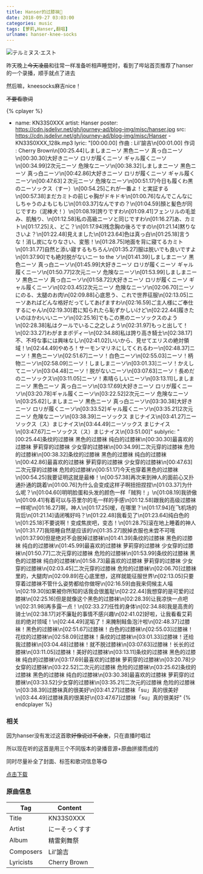 ```yaml
---
title: Hanser的过膝袜🤤
date: 2018-09-27 03:03:00
categories: music
tags: [萝莉,Hanser,翻唱]
urlname: hanser-knee-socks
---
```

![テルミヌス·エスト](https://img.imjad.cn/images/2018/09/27/TerminusEst.gif)

昨天晚上~~今天凌晨~~和往常一样准备听相声睡觉时，看到了哔站首页推荐了hanser的一个录播，顺手就点了进去

然后嘛，kneesocks麻吉nice！

~~不要看歌词~~

{% cplayer %}
- name: KN33S0XXX
  artist: Hanser
  poster: https://cdn.jsdelivr.net/gh/journey-ad/blog-img/misc/hanser.jpg
  src: https://cdn.jsdelivr.net/gh/journey-ad/blog-img/misc/Hanser - KN33S0XXX_128k.mp3
  lyric: "[00:00.00] 作曲 : Lil'諭吉\n[00:01.00] 作词 : Cherry Brown\n[00:25.44]しましまニーソ 黒色ニーソ 真っ白ニーソ\n[00:30.30]大好きニーソ ロリが履くニーソ ギャル履くニーソ\n[00:34.99]2次元ニーソ 危険なニーソ\n[00:38.32]しましまニーソ 黒色ニーソ 真っ白ニーソ\n[00:42.86]大好きニーソ ロリが履くニーソ ギャル履くニーソ\n[00:47.63]２次元ニーソ 危険なニーソ\n[00:51.17]今日も履くわ黒のニーソックス（すー）\n[00:54.25]これが一番よ！と実証する\n[00:57.38]まだカミトの前じゃ胸がドキドキ\n[01:00.76]なんでこんなにしちゃうのよもじもじ\n[01:03.37]なんですの？\n[01:04.59]顏と髪色が同じですわ（泥棒犬！）\n[01:08.19]誇りですわ\n[01:09.41]フェンリルの毛並み、肌触り、\n[01:12.58]私の高級ニーソと同じですわ\n[01:16.27]あ、カミト\n[01:17.25]え、どこ？\n[01:17.94]残念胸の後ろですの\n[01:21.14]黙りなさいよ？\n[01:22.48]見えました\n[01:23.64]色は真っ白\n[01:25.18]言うな！消し炭になりなさい、変態！\n[01:28.75]地面を背に寢てるカミト\n[01:31.77]自然と添い寢するもちろん\n[01:35.27]服は脱いでも良いですよ\n[01:37.90]でも絶対脱がないニー to the ソ\n[01:41.39]しましまニーソ 黒色ニーソ 真っ白ニーソ\n[01:45.99]大好きニーソ ロリが履くニーソ ギャル履くニーソ\n[01:50.77]2次元ニーソ 危険なニーソ\n[01:53.99]しましまニーソ 黒色ニーソ 真っ白ニーソ\n[01:58.72]大好きニーソ ロリが履くニーソ ギャル履くニーソ\n[02:03.45]2次元ニーソ 危険なニーソ\n[02:06.70]ニーソにのる、太腿のお肉\n[02:09.88]心底思う、これで世界征服\n[02:13.05]ニーソあればどんな格好だってしてあげますわ\n[02:16.59]ご主人様にご奉仕するにゃん\n[02:19.30]君に知られたら恥ずかしいけど\n[02:22.44]履きたいのはかわいいニーソ\n[02:25.16]でもこの黒のニーソックスのよう\n[02:28.38]私はクールでいるこ之之しよう\n[02:31.97]もっと出して！\n[02:33.27]わがままボディー\n[02:34.88]私は誇り高き騎士\n[02:38.17]不、不埒な事には興味なし\n[02:41.02]いいから、見せてエリスの絶対領域！\n[02:44.49]やめろ！サーモンマリネにしてくれるわー\n[02:48.37]ニーソ！黒色ニーソ\n[02:51.67]ニーソ！白色ニーソ\n[02:55.03]ニーソ！柄物ニーソ\n[02:58.09]ニーソ！しましまニーソ\n[03:01.33]ニーソ！かえしてニーソ\n[03:04.48]ニーソ！脱がないニーソ\n[03:07.63]ニーソ！長めだのニーソックス\n[03:11.05]ニーソ！素晴らしいニーソ\n[03:13.11]しましまニーソ 黒色ニーソ 真っ白ニーソ\n[03:17.69]大好きニーソ ロリが履くニーソ\n[03:20.78]ギャル履くニーソ\n[03:22.52]2次元ニーソ 危険なニーソ\n[03:25.62]しましまニーソ 黒色ニーソ 真っ白ニーソ\n[03:30.38]大好きニーソ ロリが履くニーソ\n[03:33.52]ギャル履くニーソ\n[03:35.21]2次元ニーソ 危険なニーソ\n[03:38.39]ニーソックス まじナイス\n[03:41.27]ニーソックス（ス）まじナイス\n[03:44.49]ニーソックス まじナイス\n[03:47.67]ニーソックス（ス）まじナイス\n[03:51.00]"
  sublyric: "[00:25.44]条纹的过膝袜 黑色的过膝袜 纯白的过膝袜\n[00:30.30]最喜欢的过膝袜 萝莉穿的过膝袜 少女穿的过膝袜\n[00:34.99]二次元穿的过膝袜 危险的过膝袜\n[00:38.32]条纹的过膝袜 黑色的过膝袜 纯白的过膝袜\n[00:42.86]最喜欢的过膝袜 萝莉穿的过膝袜 少女穿的过膝袜\n[00:47.63]二次元穿的过膝袜 危险的过膝袜\n[00:51.17]今天也穿着黑色的过膝袜\n[00:54.25]我要证明这就是最棒！\n[00:57.38]再次来到神人的面前心又扑通扑通的跳着\n[01:00.76]为什么会变成这样子啊扭扭捏捏\n[01:03.37]为什么呢？\n[01:04.60]明明脸蛋和头发的颜色一样「贼狗！」\n[01:08.19]我骄傲\n[01:09.41]有着可以与芬里尔的毛一样的手感\n[01:12.58]跟我的高级过膝袜一样呢\n[01:16.27]啊，神人\n[01:17.25]嗳，在哪里？\n[01:17.94]在飞机场的背后\n[01:21.14]请闭嘴好吗？\n[01:22.48]我看见了\n[01:23.64]纯白色的\n[01:25.18]不要说啊！变成焦炭吧，变态！\n[01:28.75]滚在地上睡着的神人\n[01:31.77]我陪睡自然是应该的\n[01:35.27]脱掉衣服也未尝不可哦\n[01:37.90]但是绝对不会脱掉过膝袜\n[01:41.39]条纹的过膝袜 黑色的过膝袜 纯白的过膝袜\n[01:45.99]最喜欢的过膝袜 萝莉穿的过膝袜 少女穿的过膝袜\n[01:50.77]二次元穿的过膝袜 危险的过膝袜\n[01:53.99]条纹的过膝袜 黑色的过膝袜 纯白的过膝袜\n[01:58.73]最喜欢的过膝袜 萝莉穿的过膝袜 少女穿的过膝袜\n[02:03.45]二次元穿的过膝袜 危险的过膝袜\n[02:06.70]过膝袜里的，大腿肉\n[02:09.89]在心底里想，这样就能征服世界\n[02:13.05]只要穿着过膝袜不管什么姿势都给你做呀\n[02:16.59]由我来伺候主人喵\n[02:19.30]如果被你所知的话我会很羞耻\n[02:22.44]我想穿的是可爱的过膝袜\n[02:25.16]但是就像这个黑色的过膝袜\n[02:28.39]让我凉快一点吧\n[02:31.98]再多露一点！\n[02:33.27]任性的身体\n[02:34.88]我是高贵的骑士\n[02:38.17]对不廉耻的事情不感兴趣\n[02:41.02]好啦，让我看看艾莉丝的绝对领域！\n[02:44.49]泥垢了！来腌制鲑鱼泡汁啦\n[02:48.37]过膝袜！黑色的过膝袜\n[02:51.67]过膝袜！白色的过膝袜\n[02:55.03]过膝袜！花纹的过膝袜\n[02:58.09]过膝袜！条纹的过膝袜\n[03:01.33]过膝袜！还给我过膝袜\n[03:04.48]过膝袜！就不脱过膝袜\n[03:07.63]过膝袜！长长的过膝袜\n[03:11.05]过膝袜！美好的过膝袜\n[03:13.11]条纹的过膝袜 黑色的过膝袜 纯白的过膝袜\n[03:17.69]最喜欢的过膝袜 萝莉穿的过膝袜\n[03:20.78]少女穿的过膝袜\n[03:22.52]二次元的过膝袜 危险的过膝袜\n[03:25.62]条纹的过膝袜 黑色的过膝袜 纯白的过膝袜\n[03:30.38]最喜欢的过膝袜 萝莉穿的过膝袜\n[03:33.52]少女穿的过膝袜\n[03:35.21]二次元的过膝袜 危险的过膝袜\n[03:38.39]过膝袜真的很美好\n[03:41.27]过膝袜「su」真的很美好\n[03:44.49]过膝袜真的很美好\n[03:47.67]过膝袜「su」真的很美好"
{% endcplayer %}


### 相关

因为hanser没有发过这首歌~~好像说过不会发~~，只在直播时唱过

所以现在听的这首是用三个不同版本的录播音源+原曲拼接而成的

同时尽量补全了封面、标签和歌词信息等😋


[点击下载](https://cdn.jsdelivr.net/gh/journey-ad/blog-img/misc/Hanser%20-%20KN33S0XXX.mp3)


### 原曲信息

| Tag| Content |
| --------- | -------------- |
| Title     | KN33S0XXX      |
| Artist    | にーそっくすす |
| Album     | 精霊剣舞祭     |
| Composers | Lil'諭吉       |
| Lyricists | Cherry Brown   |


　